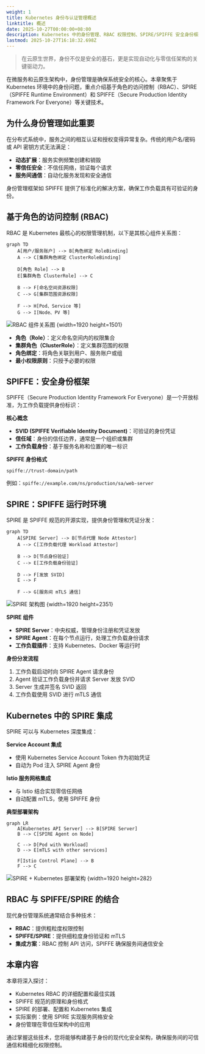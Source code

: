 ```yaml
---
weight: 1
title: Kubernetes 身份与认证管理概述
linktitle: 概述
date: 2025-10-27T00:00:00+08:00
description: Kubernetes 中的身份管理、RBAC 权限控制、SPIRE/SPIFFE 安全身份框架概述。
lastmod: 2025-10-27T16:18:32.698Z
---
```


> 在云原生世界，身份不仅是安全的基石，更是实现自动化与零信任架构的关键驱动力。

在微服务和云原生架构中，身份管理是确保系统安全的核心。本章聚焦于 Kubernetes 环境中的身份问题，重点介绍基于角色的访问控制（RBAC）、SPIRE（SPIFFE Runtime Environment）和 SPIFFE（Secure Production Identity Framework For Everyone）等关键技术。

## 为什么身份管理如此重要

在分布式系统中，服务之间的相互认证和授权变得异常复杂。传统的用户名/密码或 API 密钥方式无法满足：

- **动态扩展**：服务实例频繁创建和销毁
- **零信任安全**：不信任网络，验证每个请求
- **服务间通信**：自动化服务发现和安全通信

身份管理框架如 SPIFFE 提供了标准化的解决方案，确保工作负载具有可验证的身份。

## 基于角色的访问控制 (RBAC)

RBAC 是 Kubernetes 最核心的权限管理机制，以下是其核心组件关系图：

```mermaid "RBAC 组件关系图"
graph TD
    A[用户/服务账户] --> B[角色绑定 RoleBinding]
    A --> C[集群角色绑定 ClusterRoleBinding]

    D[角色 Role] --> B
    E[集群角色 ClusterRole] --> C

    B --> F[命名空间资源权限]
    C --> G[集群范围资源权限]

    F --> H[Pod、Service 等]
    G --> I[Node、PV 等]
```

![RBAC 组件关系图](9a410ea713ed87d54df15fb1f071f172.svg)
{width=1920 height=1501}

- **角色（Role）**：定义命名空间内的权限集合
- **集群角色（ClusterRole）**：定义集群范围的权限
- **角色绑定**：将角色关联到用户、服务账户或组
- **最小权限原则**：只授予必要的权限

## SPIFFE：安全身份框架

SPIFFE（Secure Production Identity Framework For Everyone）是一个开放标准，为工作负载提供身份标识：

**核心概念**

- **SVID (SPIFFE Verifiable Identity Document)**：可验证的身份凭证
- **信任域**：身份的信任边界，通常是一个组织或集群
- **工作负载身份**：基于服务名称和位置的唯一标识

**SPIFFE 身份格式**

```text
spiffe://trust-domain/path
```

例如：`spiffe://example.com/ns/production/sa/web-server`

## SPIRE：SPIFFE 运行时环境

SPIRE 是 SPIFFE 规范的开源实现，提供身份管理和凭证分发：

```mermaid "SPIRE 架构图"
graph TD
    A[SPIRE Server] --> B[节点代理 Node Attestor]
    A --> C[工作负载代理 Workload Attestor]

    B --> D[节点身份验证]
    C --> E[工作负载身份验证]

    D --> F[发放 SVID]
    E --> F

    F --> G[服务间 mTLS 通信]
```

![SPIRE 架构图](c1f23853d0d7494977caf36a273b05d7.svg)
{width=1920 height=2351}

**SPIRE 组件**

- **SPIRE Server**：中央权威，管理身份注册和凭证发放
- **SPIRE Agent**：在每个节点运行，处理工作负载身份请求
- **工作负载插件**：支持 Kubernetes、Docker 等运行时

**身份分发流程**

1. 工作负载启动时向 SPIRE Agent 请求身份
2. Agent 验证工作负载身份并请求 Server 发放 SVID
3. Server 生成并签名 SVID 返回
4. 工作负载使用 SVID 进行 mTLS 通信

## Kubernetes 中的 SPIRE 集成

SPIRE 可以与 Kubernetes 深度集成：

**Service Account 集成**

- 使用 Kubernetes Service Account Token 作为初始凭证
- 自动为 Pod 注入 SPIRE Agent 身份

**Istio 服务网格集成**

- 与 Istio 结合实现零信任网络
- 自动配置 mTLS，使用 SPIFFE 身份

**典型部署架构**

```mermaid "SPIRE + Kubernetes 部署架构"
graph LR
    A[Kubernetes API Server] --> B[SPIRE Server]
    B --> C[SPIRE Agent on Node]

    C --> D[Pod with Workload]
    D --> E[mTLS with other services]

    F[Istio Control Plane] --> B
    F --> C
```

![SPIRE + Kubernetes 部署架构](83f5b39d7c743a8951d113166fdf815c.svg)
{width=1920 height=282}

## RBAC 与 SPIFFE/SPIRE 的结合

现代身份管理系统通常结合多种技术：

- **RBAC**：提供粗粒度权限控制
- **SPIFFE/SPIRE**：提供细粒度身份验证和 mTLS
- **集成方案**：RBAC 控制 API 访问，SPIFFE 确保服务间通信安全

## 本章内容

本章将深入探讨：

- Kubernetes RBAC 的详细配置和最佳实践
- SPIFFE 规范的原理和身份格式
- SPIRE 的部署、配置和 Kubernetes 集成
- 实际案例：使用 SPIRE 实现服务网格安全
- 身份管理在零信任架构中的应用

通过掌握这些技术，您将能够构建基于身份的现代化安全架构，确保服务间的可信通信和精细化权限控制。
